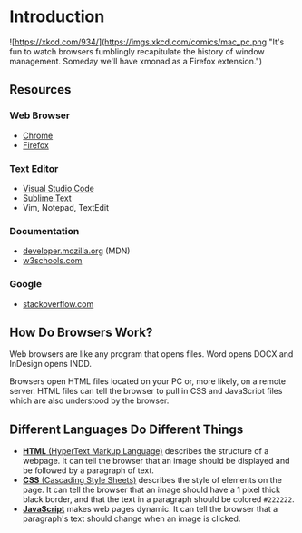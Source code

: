 # Introduction

![https://xkcd.com/934/](https://imgs.xkcd.com/comics/mac_pc.png "It's fun to watch browsers fumblingly recapitulate the history of window management. Someday we'll have xmonad as a Firefox extension.")

## Resources

### Web Browser

* [Chrome](https://www.google.com/chrome/)
* [Firefox](https://www.mozilla.org/en-US/firefox/new/)

### Text Editor

* [Visual Studio Code](https://code.visualstudio.com/)
* [Sublime Text](https://www.sublimetext.com/)
* Vim, Notepad, TextEdit

### Documentation

* [developer.mozilla.org](https://developer.mozilla.org/en-US/) (MDN)
* [w3schools.com](https://www.w3schools.com/)

### Google

* [stackoverflow.com](https://stackoverflow.com/)

## How Do Browsers Work?

Web browsers are like any program that opens files. Word opens DOCX and InDesign opens INDD.

Browsers open HTML files located on your PC or, more likely, on a remote server. HTML files can tell the browser to pull in CSS and JavaScript files which are also understood by the browser.

## Different Languages Do Different Things

* [__HTML__ (HyperText Markup Language)](https://en.wikipedia.org/wiki/HTML) describes the structure of a webpage. It can tell the browser that an image should be displayed and be followed by a paragraph of text.
* [__CSS__ (Cascading Style Sheets)](https://en.wikipedia.org/wiki/Cascading_Style_Sheets) describes the style of elements on the page. It can tell the browser that an image should have a 1 pixel thick black border, and that the text in a paragraph should be colored `#222222`.
* [__JavaScript__](https://en.wikipedia.org/wiki/JavaScript) makes web pages dynamic. It can tell the browser that a paragraph's text should change when an image is clicked.
